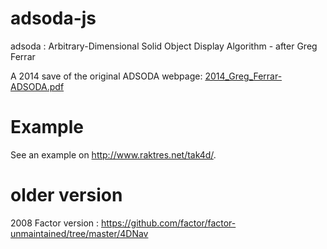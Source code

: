 # adsoda-js
adsoda : Arbitrary-Dimensional Solid Object Display Algorithm - after Greg Ferrar

A 2014 save of the original ADSODA webpage: <a href="http://www.raktres.net/tak4d/2014_Greg_Ferrar-ADSODA.pdf" target="_blank">2014_Greg_Ferrar-ADSODA.pdf</a>

# Example

See an example on <a href="http://www.raktres.net/tak4d/" target="_blank"> http://www.raktres.net/tak4d/</a>.

# older version
<!-- https://ipfs.io/ipfs/QmXoypizjW3WknFiJnKLwHCnL72vedxjQkDDP1mXWo6uco/wiki/Four-dimensional_space.html -->

2008 Factor version : https://github.com/factor/factor-unmaintained/tree/master/4DNav 
